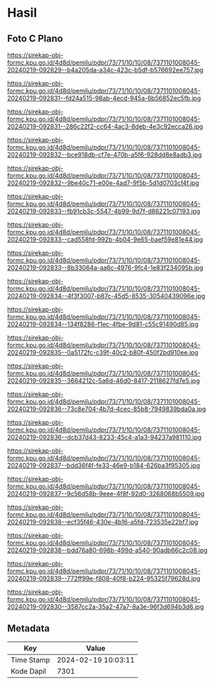 # Hasil

## Foto C Plano

https://sirekap-obj-formc.kpu.go.id/4d8d/pemilu/pdpr/73/71/10/10/08/7371101008045-20240219-092829--b4a205da-a34c-423c-b5df-b576692ee757.jpg

https://sirekap-obj-formc.kpu.go.id/4d8d/pemilu/pdpr/73/71/10/10/08/7371101008045-20240219-092831--fd24a515-98ab-4ecd-945a-6b56852ec5fb.jpg

https://sirekap-obj-formc.kpu.go.id/4d8d/pemilu/pdpr/73/71/10/10/08/7371101008045-20240219-092831--286c22f2-cc64-4ac3-8deb-4e3c92ecca26.jpg

https://sirekap-obj-formc.kpu.go.id/4d8d/pemilu/pdpr/73/71/10/10/08/7371101008045-20240219-092832--bce918db-cf7e-470b-a5f6-928dd8e8adb3.jpg

https://sirekap-obj-formc.kpu.go.id/4d8d/pemilu/pdpr/73/71/10/10/08/7371101008045-20240219-092832--9be40c71-e00e-4ad7-9f5b-5d1d0703cf4f.jpg

https://sirekap-obj-formc.kpu.go.id/4d8d/pemilu/pdpr/73/71/10/10/08/7371101008045-20240219-092833--fb91cb3c-5547-4b99-9d7f-d86221c07193.jpg

https://sirekap-obj-formc.kpu.go.id/4d8d/pemilu/pdpr/73/71/10/10/08/7371101008045-20240219-092833--cad558fd-992b-4b04-9e65-baef59e81e44.jpg

https://sirekap-obj-formc.kpu.go.id/4d8d/pemilu/pdpr/73/71/10/10/08/7371101008045-20240219-092833--8b33064a-aa6c-4976-9fc4-1e83f234095b.jpg

https://sirekap-obj-formc.kpu.go.id/4d8d/pemilu/pdpr/73/71/10/10/08/7371101008045-20240219-092834--4f3f3007-b87c-45d5-8535-30540439096e.jpg

https://sirekap-obj-formc.kpu.go.id/4d8d/pemilu/pdpr/73/71/10/10/08/7371101008045-20240219-092834--134f8286-f1ec-4fbe-9d81-c55c91490d85.jpg

https://sirekap-obj-formc.kpu.go.id/4d8d/pemilu/pdpr/73/71/10/10/08/7371101008045-20240219-092835--0a5172fc-c39f-40c2-b80f-450f2bd910ee.jpg

https://sirekap-obj-formc.kpu.go.id/4d8d/pemilu/pdpr/73/71/10/10/08/7371101008045-20240219-092835--3664212c-5a6d-46d0-8417-2118627fd7e5.jpg

https://sirekap-obj-formc.kpu.go.id/4d8d/pemilu/pdpr/73/71/10/10/08/7371101008045-20240219-092836--73c8e704-4b7d-4cec-85b8-7949839bda0a.jpg

https://sirekap-obj-formc.kpu.go.id/4d8d/pemilu/pdpr/73/71/10/10/08/7371101008045-20240219-092836--dcb37d43-8233-45c4-a1a3-94237a981110.jpg

https://sirekap-obj-formc.kpu.go.id/4d8d/pemilu/pdpr/73/71/10/10/08/7371101008045-20240219-092837--bdd36f4f-fe33-46e9-b184-626ba3f95305.jpg

https://sirekap-obj-formc.kpu.go.id/4d8d/pemilu/pdpr/73/71/10/10/08/7371101008045-20240219-092837--9c56d58b-9eee-4f8f-92d0-3268068b5509.jpg

https://sirekap-obj-formc.kpu.go.id/4d8d/pemilu/pdpr/73/71/10/10/08/7371101008045-20240219-092838--ecf35f46-430e-4b16-a5fd-723535e22bf7.jpg

https://sirekap-obj-formc.kpu.go.id/4d8d/pemilu/pdpr/73/71/10/10/08/7371101008045-20240219-092838--bdd76a80-698b-499d-a540-90adb66c2c08.jpg

https://sirekap-obj-formc.kpu.go.id/4d8d/pemilu/pdpr/73/71/10/10/08/7371101008045-20240219-092839--772ff99e-f808-40f8-b224-95325f79628d.jpg

https://sirekap-obj-formc.kpu.go.id/4d8d/pemilu/pdpr/73/71/10/10/08/7371101008045-20240219-092830--3587cc2a-35a2-47a7-8a3e-96f3d694b3d6.jpg


## Metadata

| Key        | Value               |
| ---------- | ------------------- |
| Time Stamp | 2024-02-19 10:03:11 |
| Kode Dapil | 7301                |



